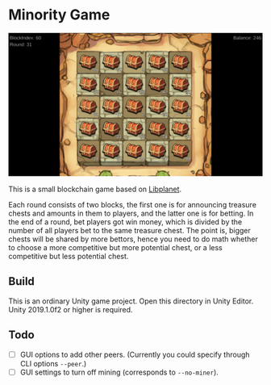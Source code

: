 Minority Game
=============

![](screenshot.png)

This is a small blockchain game based on [Libplanet].

Each round consists of two blocks, the first one is for announcing
treasure chests and amounts in them to players, and the latter one
is for betting.  In the end of a round, bet players got win money,
which is divided by the number of all players bet to the same
treasure chest.  The point is, bigger chests will be shared by
more bettors, hence you need to do math whether to choose
a more competitive but more potential chest, or a less competitive
but less potential chest.

[Libplanet]: https://libplanet.io/


Build
-----

This is an ordinary Unity game project.  Open this directory in Unity Editor.
Unity 2019.1.0f2 or higher is required.


Todo
----

- [ ] GUI options to add other peers.
  (Currently you could specify through CLI options `--peer`.)
- [ ] GUI settings to turn off mining (corresponds to `--no-miner`).
